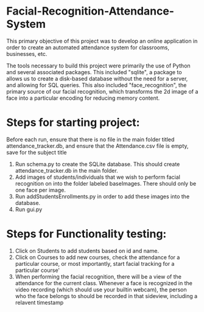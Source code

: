 # Facial-Recognition-Attendance-System


This primary objective of this project was to develop an online application in order to create an automated attendance system for classrooms, businesses, etc.

The tools necessary to build this project were primarily the use of Python and several associated packages. 
This included "sqlite", a package to allows us to create a disk-based database without the need for a server, and allowing for SQL queries.
This also included "face_recognition", the primary source of our facial recognition, which transforms the 2d image of a face into a particular encoding for reducing memory content.



# Steps for starting project:

Before each run, ensure that there is no file in the main folder titled attendance_tracker.db, and ensure that the Attendance.csv file is empty, save for the subject title

1. Run schema.py to create the SQLite database. This should create attendance_tracker.db in the main folder.
2. Add images of students/individuals that we wish to perform facial recognition on into the folder labeled baseImages. There should only be one face per image.
3. Run addStudentsEnrollments.py in order to add these images into the database.
4. Run gui.py

# Steps for Functionality testing:

1. Click on Students to add students based on id and name.
2. Click on Courses to add new courses, check the attendance for a particular course, or most importantly, start facial tracking for a particular course'
3. When performing the facial recognition, there will be a view of the attendance for the current class. Whenever a face is recognized in the video recording (which should use your builtin webcam), the person who the face belongs to should be recorded in that sideview, including a relavent timestamp
